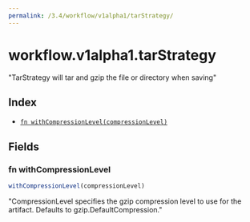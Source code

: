 ```yaml
---
permalink: /3.4/workflow/v1alpha1/tarStrategy/
---
```


# workflow.v1alpha1.tarStrategy

"TarStrategy will tar and gzip the file or directory when saving"

## Index

* [`fn withCompressionLevel(compressionLevel)`](#fn-withcompressionlevel)

## Fields

### fn withCompressionLevel

```ts
withCompressionLevel(compressionLevel)
```

"CompressionLevel specifies the gzip compression level to use for the artifact. Defaults to gzip.DefaultCompression."
